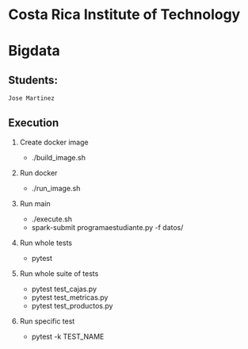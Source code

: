 # Costa Rica Institute of Technology                         
# Bigdata


## Students:
```bash
Jose Martinez
```

## Execution

1. Create docker image

   - ./build_image.sh

2. Run docker

   - ./run_image.sh

3. Run main

   - ./execute.sh
   - spark-submit programaestudiante.py -f datos/

4. Run whole tests

   - pytest

5. Run whole suite of tests

   - pytest test_cajas.py
   - pytest test_metricas.py
   - pytest test_productos.py

6. Run specific test

   - pytest -k TEST_NAME